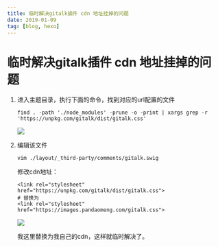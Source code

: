 ```yaml
---
title: 临时解决gitalk插件 cdn 地址挂掉的问题
date: 2019-01-09
tag: [blog, hexo]
---
```


# 临时解决gitalk插件 cdn 地址挂掉的问题

1. 进入主题目录，执行下面的命令，找到对应的url配置的文件

   ```shell
   find . -path './node_modules' -prune -o -print | xargs grep -r 'https://unpkg.com/gitalk/dist/gitalk.css'
   ```

   ![](https://images.pandaomeng.com/fde56d5000220ecfc9e8a3e469bbe893.jpg)

2. 编辑该文件

   ```sbhell
   vim ./layout/_third-party/comments/gitalk.swig
   ```

   修改cdn地址：

   ```
   <link rel="stylesheet" href="https://unpkg.com/gitalk/dist/gitalk.css">
   # 替换为
   <link rel="stylesheet" href="https://images.pandaomeng.com/gitalk.css">
   ```

   ![](https://images.pandaomeng.com/6eda79795387d2b858487b62c5b0bbc6.jpg)

   我这里替换为我自己的cdn，这样就临时解决了。

